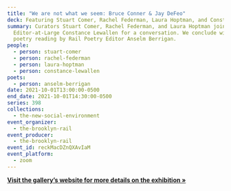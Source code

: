 ```yaml
---
title: "We are not what we seem: Bruce Conner & Jay DeFeo"
deck: Featuring Stuart Comer, Rachel Federman, Laura Hoptman, and Constance Lewallen
summary: Curators Stuart Comer, Rachel Federman, and Laura Hoptman join Rail
  Editor-at-Large Constance Lewallen for a conversation. We conclude with a
  poetry reading by Rail Poetry Editor Anselm Berrigan.
people:
  - person: stuart-comer
  - person: rachel-federman
  - person: laura-hoptman
  - person: constance-lewallen
poets:
  - person: anselm-berrigan
date: 2021-10-01T13:00:00-0500
end_date: 2021-10-01T14:30:00-0500
series: 398
collections:
  - the-new-social-environment
event_organizer:
  - the-brooklyn-rail
event_producer:
  - the-brooklyn-rail
event_id: reckMacDZnQXAvIaM
event_platform:
  - zoom
---
```

**[Visit the gallery’s website for more details on the exhibition »](https://www.paulacoopergallery.com/exhibitions/bruce-conner-jay-defeo)**
